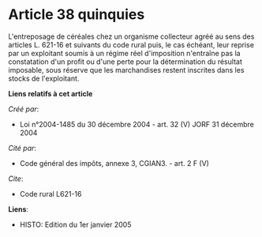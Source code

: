 # Article 38 quinquies

L'entreposage de céréales chez un organisme collecteur agréé au sens des articles L. 621-16 et suivants du code rural puis,
le cas échéant, leur reprise par un exploitant soumis à un régime réel d'imposition n'entraîne pas la constatation d'un
profit ou d'une perte pour la détermination du résultat imposable, sous réserve que les marchandises restent inscrites dans
les stocks de l'exploitant.

**Liens relatifs à cet article**

_Créé par_:

  - Loi n°2004-1485 du 30 décembre 2004 - art. 32 (V) JORF 31 décembre 2004

_Cité par_:

  - Code général des impôts, annexe 3, CGIAN3. - art. 2 F (V)

_Cite_:

  - Code rural L621-16

**Liens**:

  - HISTO: Edition du 1er janvier 2005

